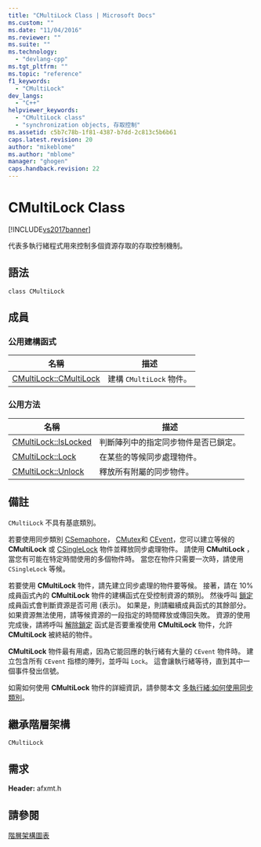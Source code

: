 ```yaml
---
title: "CMultiLock Class | Microsoft Docs"
ms.custom: ""
ms.date: "11/04/2016"
ms.reviewer: ""
ms.suite: ""
ms.technology: 
  - "devlang-cpp"
ms.tgt_pltfrm: ""
ms.topic: "reference"
f1_keywords: 
  - "CMultiLock"
dev_langs: 
  - "C++"
helpviewer_keywords: 
  - "CMultiLock class"
  - "synchronization objects, 存取控制"
ms.assetid: c5b7c78b-1f81-4387-b7dd-2c813c5b6b61
caps.latest.revision: 20
author: "mikeblome"
ms.author: "mblome"
manager: "ghogen"
caps.handback.revision: 22
---
```

# CMultiLock Class
[!INCLUDE[vs2017banner](../../assembler/inline/includes/vs2017banner.md)]

代表多執行緒程式用來控制多個資源存取的存取控制機制。  
  
## 語法  
  
```  
class CMultiLock  
```  
  
## 成員  
  
### 公用建構函式  
  
|名稱|描述|  
|--------|--------|  
|[CMultiLock::CMultiLock](../Topic/CMultiLock::CMultiLock.md)|建構 `CMultiLock` 物件。|  
  
### 公用方法  
  
|名稱|描述|  
|--------|--------|  
|[CMultiLock::IsLocked](../Topic/CMultiLock::IsLocked.md)|判斷陣列中的指定同步物件是否已鎖定。|  
|[CMultiLock::Lock](../Topic/CMultiLock::Lock.md)|在某些的等候同步處理物件。|  
|[CMultiLock::Unlock](../Topic/CMultiLock::Unlock.md)|釋放所有附屬的同步物件。|  
  
## 備註  
 `CMultiLock` 不具有基底類別。  
  
 若要使用同步類別 [CSemaphore](../../mfc/reference/csemaphore-class.md)， [CMutex](../../mfc/reference/cmutex-class.md)和 [CEvent](../../mfc/reference/cevent-class.md)，您可以建立等候的 **CMultiLock** 或 [CSingleLock](../../mfc/reference/csinglelock-class.md) 物件並釋放同步處理物件。  請使用 **CMultiLock** ，當您有可能在特定時間使用的多個物件時。  當您在物件只需要一次時，請使用 `CSingleLock` 等候。  
  
 若要使用 **CMultiLock** 物件，請先建立同步處理的物件要等候。  接著，請在 10% 成員函式內的 **CMultiLock** 物件的建構函式在受控制資源的類別。  然後呼叫 [鎖定](../Topic/CMultiLock::Lock.md) 成員函式會判斷資源是否可用 \(表示\)。  如果是，則請繼續成員函式的其餘部分。  如果資源無法使用，請等候資源的一段指定的時間釋放或傳回失敗。  資源的使用完成後，請將呼叫 [解除鎖定](../Topic/CMultiLock::Unlock.md) 函式是否要重複使用 **CMultiLock** 物件，允許 **CMultiLock** 被終結的物件。  
  
 **CMultiLock** 物件最有用處，因為它能回應的執行緒有大量的 `CEvent` 物件時。  建立包含所有 `CEvent` 指標的陣列，並呼叫 `Lock`。  這會讓執行緒等待，直到其中一個事件發出信號。  
  
 如需如何使用 **CMultiLock** 物件的詳細資訊，請參閱本文 [多執行緒:如何使用同步類別](../../parallel/multithreading-how-to-use-the-synchronization-classes.md)。  
  
## 繼承階層架構  
 `CMultiLock`  
  
## 需求  
 **Header:** afxmt.h  
  
## 請參閱  
 [階層架構圖表](../../mfc/hierarchy-chart.md)